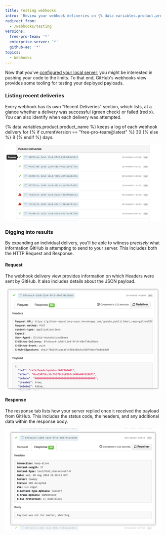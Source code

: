 ```yaml
---
title: Testing webhooks
intro: 'Review your webhook deliveries on {% data variables.product.prodname_dotcom %}, including the HTTP Request and payload as well as the response.'
redirect_from:
  - /webhooks/testing
versions:
  free-pro-team: '*'
  enterprise-server: '*'
  github-ae: '*'
topics:
  - Webhooks
---
```



Now that you've [configured your local server](/webhooks/configuring/), you might
be interested in pushing your code to the limits. To that end, GitHub's webhooks
view provides some tooling for testing your deployed payloads.

### Listing recent deliveries

Every webhook has its own "Recent Deliveries" section, which lists, at a glance whether a delivery was successful (green check) or failed (red x). You can also identify when each delivery was attempted.

{% data variables.product.product_name %} keeps a log of each webhook delivery for {% if currentVersion == "free-pro-team@latest" %} 30 {% else %} 8 {% endif %} days.

![Recent Deliveries view](/assets/images/webhooks_recent_deliveries.png)

### Digging into results

By expanding an individual delivery, you'll be able to witness *precisely*
what information GitHub is attempting to send to your server. This includes
both the HTTP Request and Response.

#### Request

The webhook delivery view provides information on which Headers were sent by GitHub.
It also includes details about the JSON payload.

![Viewing a payload request](/assets/images/payload_request_tab.png)

#### Response

The response tab lists how your server replied once it received the payload from
GitHub. This includes the status code, the headers, and any additional data
within the response body.

![Viewing a payload response](/assets/images/payload_response_tab.png)
